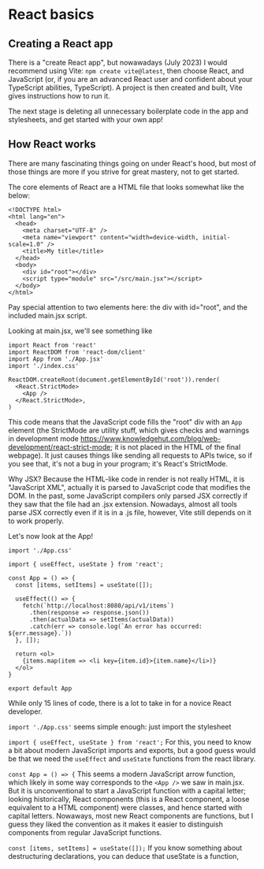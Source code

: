 # React basics 

## Creating a React app 

There is a "create React app", but nowawadays (July 2023) I would recommend using Vite: `npm create vite@latest`, then choose React, and JavaScript (or, if you are an advanced React user and confident about your TypeScript abilities, TypeScript). A project is then created and built, Vite gives instructions how to run it. 

The next stage is deleting all unnecessary boilerplate code in the app and stylesheets, and get started with your own app!

## How React works
There are many fascinating things going on under React's hood, but most of those things are more if you strive for great mastery, not to get started.

The core elements of React are a HTML file that looks somewhat like the below:
```
<!DOCTYPE html>
<html lang="en">
  <head>
    <meta charset="UTF-8" />
    <meta name="viewport" content="width=device-width, initial-scale=1.0" />
    <title>My title</title>
  </head>
  <body>
    <div id="root"></div>
    <script type="module" src="/src/main.jsx"></script>
  </body>
</html> 
```

Pay special attention to two elements here: the div with id="root", and the included main.jsx script.

Looking at main.jsx, we'll see something like 
``` 
import React from 'react'
import ReactDOM from 'react-dom/client'
import App from './App.jsx'
import './index.css'

ReactDOM.createRoot(document.getElementById('root')).render(
  <React.StrictMode>
    <App />
  </React.StrictMode>,
)
```

This code means that the JavaScript code fills the "root" div with an `App` element (the StrictMode are utility stuff, which gives checks and warnings in development mode https://www.knowledgehut.com/blog/web-development/react-strict-mode; it is not placed in the HTML of the final webpage). It just causes things like sending all requests to APIs twice, so if you see that, it's not a bug in your program; it's React's StrictMode.

Why JSX? Because the HTML-like code in render is not really HTML, it is "JavaScript XML", actually it is parsed to JavaScript code that modifies the DOM. In the past, some JavaScript compilers only parsed JSX correctly if they saw that the file had an .jsx extension. Nowadays, almost all tools parse JSX correctly even if it is in a .js file, however, Vite still depends on it to work properly.

Let's now look at the App!

```
import './App.css'

import { useEffect, useState } from 'react';

const App = () => {
  const [items, setItems] = useState([]);

  useEffect(() => {
    fetch(`http://localhost:8080/api/v1/items`)
      .then(response => response.json())
      .then(actualData => setItems(actualData))
      .catch(err => console.log(`An error has occurred: ${err.message}.`))
  }, []);

  return <ol>
    {items.map(item => <li key={item.id}>{item.name}</li>)}
  </ol>
}

export default App
```

While only 15 lines of code, there is a lot to take in for a novice React developer.

`import './App.css'` seems simple enough: just import the stylesheet 

`import { useEffect, useState } from 'react';` For this, you need to know a bit about modern JavaScript imports and exports, but a good guess would be that we need the `useEffect` and `useState` functions from the react library.

`const App = () => {` This seems a modern JavaScript arrow function, which likely in some way corresponds to the `<App />` we saw in main.jsx. But it is unconventional to start a JavaScript function with a capital letter; looking historically, React components (this is a React component, a loose equivalent to a HTML component) were classes, and hence started with capital letters. Nowaways, most new React components are functions, but I guess they liked the convention as it makes it easier to distinguish components from regular JavaScript functions.

`const [items, setItems] = useState([]);` If you know something about destructuring declarations, you can deduce that useState is a function, 